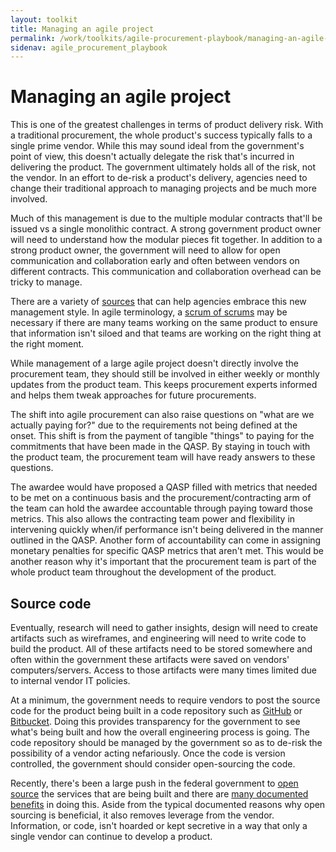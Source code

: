 ```yaml
---
layout: toolkit
title: Managing an agile project
permalink: /work/toolkits/agile-procurement-playbook/managing-an-agile-project/
sidenav: agile_procurement_playbook
---
```


# Managing an agile project

This is one of the greatest challenges in terms of product delivery risk. With a traditional procurement, the whole product's success typically falls to a single prime vendor. While this may sound ideal from the government's point of view, this doesn't actually delegate the risk that's incurred in delivering the product. The government ultimately holds all of the risk, not the vendor. In an effort to de-risk a product's delivery, agencies need to change their traditional approach to managing projects and be much more involved.

Much of this management is due to the multiple modular contracts that'll be issued vs a single monolithic contract. A strong government product owner will need to understand how the modular pieces fit together. In addition to a strong product owner, the government will need to allow for open communication and collaboration early and often between vendors on different contracts. This communication and collaboration overhead can be tricky to manage.

There are a variety of [sources](https://www.amazon.com/Team-Teams-Rules-Engagement-Complex/dp/1591847486) that can help agencies embrace this new management style. In agile terminology, a [scrum of scrums](https://www.agilest.org/scaled-agile/scrum-of-scrums/) may be necessary if there are many teams working on the same product to ensure that information isn't siloed and that teams are working on the right thing at the right moment.

While management of a large agile project doesn't directly involve the procurement team, they should still be involved in either weekly or monthly updates from the product team. This keeps procurement experts informed and helps them tweak approaches for future procurements.

The shift into agile procurement can also raise questions on "what are we actually paying for?" due to the requirements not being defined at the onset. This shift is from the payment of tangible "things" to paying for the commitments that have been made in the QASP. By staying in touch with the product team, the procurement team will have ready answers to these questions.

The awardee would have proposed a QASP filled with metrics that needed to be met on a continuous basis and the procurement/contracting arm of the team can hold the awardee accountable through paying toward those metrics. This also allows the contracting team power and flexibility in intervening quickly when/if performance isn't being delivered in the manner outlined in the QASP. Another form of accountability can come in assigning monetary penalties for specific QASP metrics that aren't met. This would be another reason why it's important that the procurement team is part of the whole product team throughout the development of the product.

## Source code

Eventually, research will need to gather insights, design will need to create artifacts such as wireframes, and engineering will need to write code to build the product. All of these artifacts need to be stored somewhere and often within the government these artifacts were saved on vendors' computers/servers. Access to those artifacts were many times limited due to internal vendor IT policies.

At a minimum, the government needs to require vendors to post the source code for the product being built in a code repository such as [GitHub](https://github.com/) or [Bitbucket](https://bitbucket.org/). Doing this provides transparency for the government to see what's being built and how the overall engineering process is going. The code repository should be managed by the government so as to de-risk the possibility of a vendor acting nefariously. Once the code is version controlled, the government should consider open-sourcing the code.

Recently, there's been a large push in the federal government to [open source](https://code.gov/) the services that are being built and there are [many documented benefits](https://18f.gsa.gov/2015/01/16/open-source-for-good-government/) in doing this. Aside from the typical documented reasons why open sourcing is beneficial, it also removes leverage from the vendor. Information, or code, isn't hoarded or kept secretive in a way that only a single vendor can continue to develop a product.
